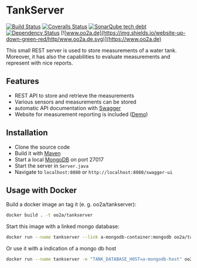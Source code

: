# TankServer
[![Build Status](https://travis-ci.org/ushandelucca/TankServer.png?branch=master)](https://travis-ci.org/ushandelucca/TankServer) [![Coveralls Status](https://coveralls.io/repos/github/ushandelucca/TankServer/badge.svg?branch=master)](https://coveralls.io/github/ushandelucca/TankServer?branch=master) [![SonarQube tech debt](https://img.shields.io/sonar/https/sonarqube.com/de.oo2a.tank%3Aserver/tech_debt.svg)](https://sonarqube.com/overview?id=de.oo2a.tank%3Aserver) [![Dependency Status](https://img.shields.io/librariesio/github/ushandelucca/TankServer.svg)](https://libraries.io/github/ushandelucca/TankServer) [![www.oo2a.de](https://img.shields.io/website-up-down-green-red/http/www.oo2a.de.svg)](https://www.oo2a.de)

This small REST server is used to store measurements of a water tank. Moreover, it has also the capabilities to evaluate measurements and represent with nice reports. 

## Features
* REST API to store and retrieve the measurements
* Various sensors and measurements can be stored
* automatic API documentation with [Swagger](http://swagger.io/)
* Website for measurement reporting is included ([Demo](https://www.oo2a.de))

## Installation
* Clone the source code
* Build it with [Maven](http://maven.apache.org)
* Start a local [MongoDB](https://www.mongodb.com) on port 27017
* Start the server in ```Server.java```
* Navigate to ```localhost:8080``` or ```http://localhost:8080/swagger-ui```

## Usage with Docker
Build a docker image an tag it (e. g. oo2a/tankserver):
```bash
docker build . -t oo2a/tankserver
```
Start this image with a linked mongo database:
```bash
docker run --name tankserver --link a-mongodb-container:mongodb oo2a/tankserver
```
Or use it with a indication of a mongo db host
```bash
docker run --name tankserver -e "TANK_DATABASE_HOST=a-mongodb-host" oo2a/tankserver
```
